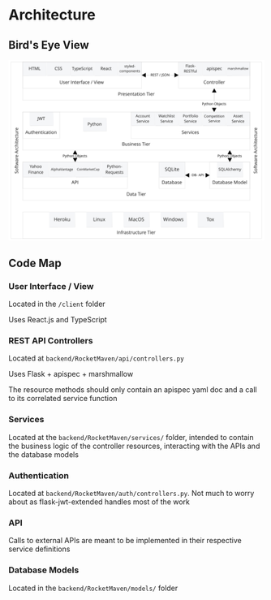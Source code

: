 # Architecture

## Bird's Eye View

![](documents/architecture.svg?raw=true)

## Code Map

### User Interface / View

Located in the `/client` folder

Uses React.js and TypeScript

### REST API Controllers

Located at `backend/RocketMaven/api/controllers.py`

Uses Flask + apispec + marshmallow

The resource methods should only contain an apispec yaml doc and a call to its correlated service function

### Services

Located at the `backend/RocketMaven/services/` folder, intended to contain the business logic of the controller resources, interacting with the APIs and the database models

### Authentication

Located at `backend/RocketMaven/auth/controllers.py`. Not much to worry about as flask-jwt-extended handles most of the work

### API

Calls to external APIs are meant to be implemented in their respective service definitions

### Database Models

Located in the `backend/RocketMaven/models/` folder
